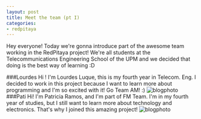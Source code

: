 ```yaml
---
layout: post
title: Meet the team (pt I)
categories:
- redpitaya
---
```


Hey everyone! Today we're gonna introduce part of the awesome team working in the RedPitaya project! We're all students at the Telecommunications Engineering School of the UPM and we decided that doing is the best way of learning :D


###Lourdes
Hi ! I'm Lourdes Luque, this is my fourth year in Telecom. Eng. I decided to work in this project because I want to learn more about programming and I'm so excited with it! Go Team AM! :)
![blogphoto](/photos/lourdes.jpg)
###Pati
Hi! I'm Patricia Ramos, and I'm part of FM Team. I'm in my fourth year of studies, but I still want to learn more about technology and electronics. That's why I joined this amazing project!
![blogphoto](/photos/pati.jpg)